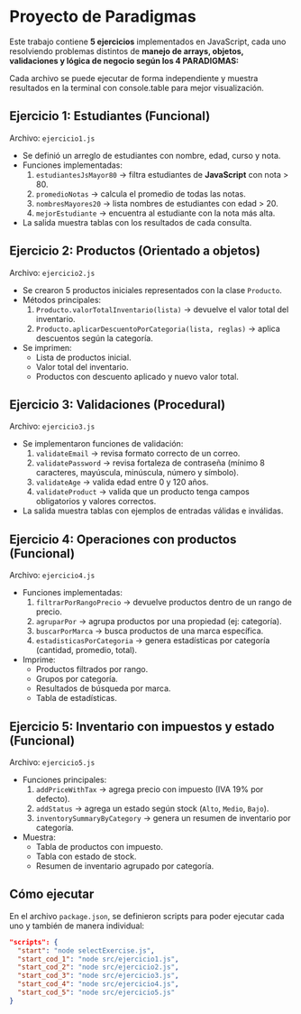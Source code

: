 # Proyecto de Paradigmas

Este trabajo contiene **5 ejercicios** implementados en JavaScript, cada uno resolviendo problemas distintos de **manejo de arrays, objetos, validaciones y lógica de negocio según los 4 PARADIGMAS:**

Cada archivo se puede ejecutar de forma independiente y muestra resultados en la terminal con console.table para mejor visualización.

## Ejercicio 1: Estudiantes (Funcional)
Archivo: `ejercicio1.js`

- Se definió un arreglo de estudiantes con nombre, edad, curso y nota.
- Funciones implementadas:
  1. `estudiantesJsMayor80` → filtra estudiantes de **JavaScript** con nota > 80.
  2. `promedioNotas` → calcula el promedio de todas las notas.
  3. `nombresMayores20` → lista nombres de estudiantes con edad > 20.
  4. `mejorEstudiante` → encuentra al estudiante con la nota más alta.
- La salida muestra tablas con los resultados de cada consulta.

## Ejercicio 2: Productos (Orientado a objetos)
Archivo: `ejercicio2.js`

- Se crearon 5 productos iniciales representados con la clase `Producto`.
- Métodos principales:
  1. `Producto.valorTotalInventario(lista)` → devuelve el valor total del inventario.
  2. `Producto.aplicarDescuentoPorCategoria(lista, reglas)` → aplica descuentos según la categoría.
- Se imprimen:
  - Lista de productos inicial.
  - Valor total del inventario.
  - Productos con descuento aplicado y nuevo valor total.

## Ejercicio 3: Validaciones (Procedural)
Archivo: `ejercicio3.js`

- Se implementaron funciones de validación:
  1. `validateEmail` → revisa formato correcto de un correo.
  2. `validatePassword` → revisa fortaleza de contraseña (mínimo 8 caracteres, mayúscula, minúscula, número y símbolo).
  3. `validateAge` → valida edad entre 0 y 120 años.
  4. `validateProduct` → valida que un producto tenga campos obligatorios y valores correctos.
- La salida muestra tablas con ejemplos de entradas válidas e inválidas.

## Ejercicio 4: Operaciones con productos (Funcional)
Archivo: `ejercicio4.js`
 
- Funciones implementadas:
  1. `filtrarPorRangoPrecio` → devuelve productos dentro de un rango de precio.
  2. `agruparPor` → agrupa productos por una propiedad (ej: categoría).
  3. `buscarPorMarca` → busca productos de una marca específica.
  4. `estadisticasPorCategoria` → genera estadísticas por categoría (cantidad, promedio, total).
- Imprime:
  - Productos filtrados por rango.
  - Grupos por categoría.
  - Resultados de búsqueda por marca.
  - Tabla de estadísticas.

## Ejercicio 5: Inventario con impuestos y estado (Funcional)
Archivo: `ejercicio5.js`

- Funciones principales:
  1. `addPriceWithTax` → agrega precio con impuesto (IVA 19% por defecto).
  2. `addStatus` → agrega un estado según stock (`Alto`, `Medio`, `Bajo`).
  3. `inventorySummaryByCategory` → genera un resumen de inventario por categoría.
- Muestra:
  - Tabla de productos con impuesto.
  - Tabla con estado de stock.
  - Resumen de inventario agrupado por categoría.

## Cómo ejecutar
En el archivo `package.json`, se definieron scripts para poder ejecutar cada uno y también de manera individual:

```json
"scripts": {
  "start": "node selectExercise.js",
  "start_cod_1": "node src/ejercicio1.js",
  "start_cod_2": "node src/ejercicio2.js",
  "start_cod_3": "node src/ejercicio3.js",
  "start_cod_4": "node src/ejercicio4.js",
  "start_cod_5": "node src/ejercicio5.js"
}